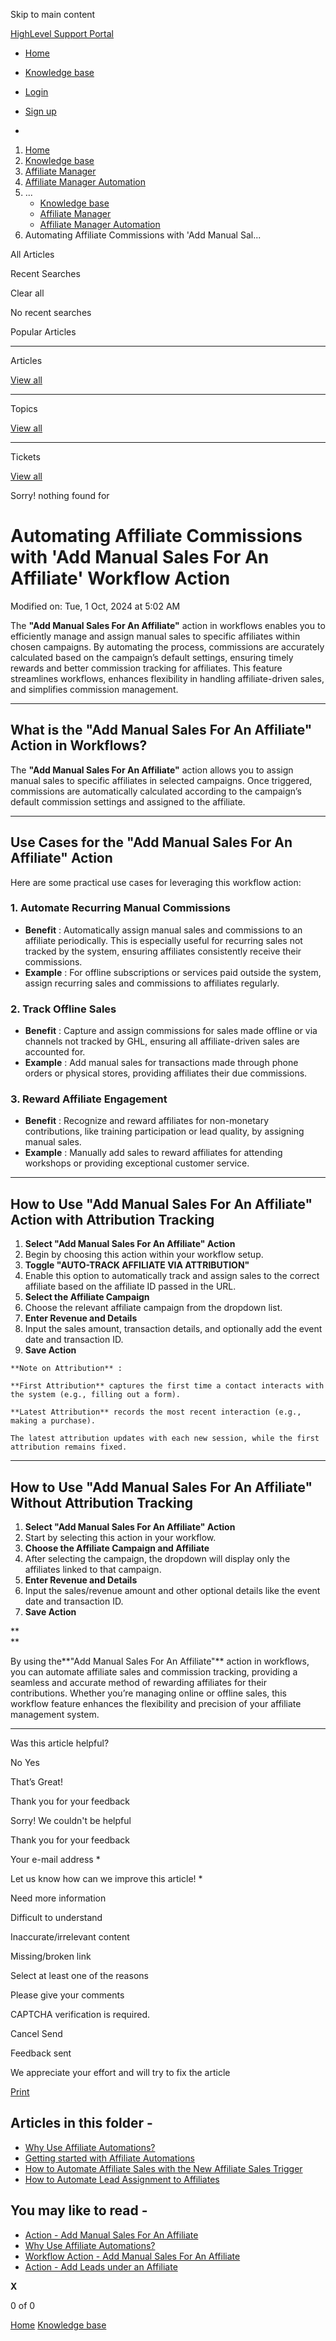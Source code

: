 Skip to main content

[ HighLevel Support Portal ](https://help.gohighlevel.com)

  * [ Home ](/support/home)
  * [ Knowledge base ](/support/solutions)

  * [Login](/support/login)
  * [Sign up](/support/signup)
  * 

  1. [Home](/support/home)
  2. [Knowledge base](/support/solutions)
  3. [Affiliate Manager](/support/solutions/48000455557)
  4. [Affiliate Manager Automation](/support/solutions/folders/48000690777)
  5. ... 
     * [Knowledge base](/support/solutions)
     * [Affiliate Manager](/support/solutions/48000455557)
     * [Affiliate Manager Automation](/support/solutions/folders/48000690777)
  6. Automating Affiliate Commissions with 'Add Manual Sal...

All  Articles 

Recent Searches

Clear all

No recent searches

Popular Articles

* * *

Articles

[View all](/support/search/solutions)

* * *

Topics

[View all](/support/search/topics)

* * *

Tickets

[View all](/support/search/tickets)

Sorry! nothing found for   

# Automating Affiliate Commissions with 'Add Manual Sales For An Affiliate' Workflow Action

Modified on: Tue, 1 Oct, 2024 at 5:02 AM

The **"Add Manual Sales For An Affiliate"** action in workflows enables you to efficiently manage and assign manual sales to specific affiliates within chosen campaigns. By automating the process, commissions are accurately calculated based on the campaign’s default settings, ensuring timely rewards and better commission tracking for affiliates. This feature streamlines workflows, enhances flexibility in handling affiliate-driven sales, and simplifies commission management.

* * *

## **What is the "Add Manual Sales For An Affiliate" Action in Workflows?**

The **"Add Manual Sales For An Affiliate"** action allows you to assign manual sales to specific affiliates in selected campaigns. Once triggered, commissions are automatically calculated according to the campaign’s default commission settings and assigned to the affiliate.

* * *

## **Use Cases for the "Add Manual Sales For An Affiliate" Action**

Here are some practical use cases for leveraging this workflow action:

### 1\. **Automate Recurring Manual Commissions**

  * **Benefit** : Automatically assign manual sales and commissions to an affiliate periodically. This is especially useful for recurring sales not tracked by the system, ensuring affiliates consistently receive their commissions.
  * **Example** : For offline subscriptions or services paid outside the system, assign recurring sales and commissions to affiliates regularly.

### 2\. **Track Offline Sales**

  * **Benefit** : Capture and assign commissions for sales made offline or via channels not tracked by GHL, ensuring all affiliate-driven sales are accounted for.
  * **Example** : Add manual sales for transactions made through phone orders or physical stores, providing affiliates their due commissions.

### 3\. **Reward Affiliate Engagement**

  * **Benefit** : Recognize and reward affiliates for non-monetary contributions, like training participation or lead quality, by assigning manual sales.
  * **Example** : Manually add sales to reward affiliates for attending workshops or providing exceptional customer service.

* * *

## **How to Use "Add Manual Sales For An Affiliate" Action with Attribution Tracking**

  1. **Select "Add Manual Sales For An Affiliate" Action**
  2. Begin by choosing this action within your workflow setup.
  3. **Toggle "AUTO-TRACK AFFILIATE VIA ATTRIBUTION"**
  4. Enable this option to automatically track and assign sales to the correct affiliate based on the affiliate ID passed in the URL.
  5. **Select the Affiliate Campaign**
  6. Choose the relevant affiliate campaign from the dropdown list.
  7. **Enter Revenue and Details**
  8. Input the sales amount, transaction details, and optionally add the event date and transaction ID.
  9. **Save Action**

    **Note on Attribution** :
    
    **First Attribution** captures the first time a contact interacts with the system (e.g., filling out a form).
    
    **Latest Attribution** records the most recent interaction (e.g., making a purchase).
    
    The latest attribution updates with each new session, while the first attribution remains fixed.

* * *

## **How to Use "Add Manual Sales For An Affiliate" Without Attribution Tracking**

  1. **Select "Add Manual Sales For An Affiliate" Action**
  2. Start by selecting this action in your workflow.
  3. **Choose the Affiliate Campaign and Affiliate**
  4. After selecting the campaign, the dropdown will display only the affiliates linked to that campaign.
  5. **Enter Revenue and Details**
  6. Input the sales/revenue amount and other optional details like the event date and transaction ID.
  7. **Save Action**

**  
**

By using the**"Add Manual Sales For An Affiliate"** action in workflows, you can automate affiliate sales and commission tracking, providing a seamless and accurate method of rewarding affiliates for their contributions. Whether you’re managing online or offline sales, this workflow feature enhances the flexibility and precision of your affiliate management system.

* * *

Was this article helpful?

No  Yes 

That’s Great!

Thank you for your feedback

Sorry! We couldn't be helpful

Thank you for your feedback

Your e-mail address *

Let us know how can we improve this article! *

Need more information 

Difficult to understand 

Inaccurate/irrelevant content 

Missing/broken link 

Select at least one of the reasons 

Please give your comments 

CAPTCHA verification is required. 

Cancel  Send 

Feedback sent

We appreciate your effort and will try to fix the article

[Print](javascript:print\(\))

## Articles in this folder -

  * [Why Use Affiliate Automations?](/support/solutions/articles/155000003662-why-use-affiliate-automations-)
  * [Getting started with Affiliate Automations](/support/solutions/articles/155000003663-getting-started-with-affiliate-automations)
  * [How to Automate Affiliate Sales with the New Affiliate Sales Trigger](/support/solutions/articles/155000003664-how-to-automate-affiliate-sales-with-the-new-affiliate-sales-trigger)
  * [How to Automate Lead Assignment to Affiliates](/support/solutions/articles/155000003665-how-to-automate-lead-assignment-to-affiliates)

## You may like to read -

  * [Action - Add Manual Sales For An Affiliate](/support/solutions/articles/155000002692-action-add-manual-sales-for-an-affiliate)
  * [Why Use Affiliate Automations?](/support/solutions/articles/155000003662-why-use-affiliate-automations-)
  * [Workflow Action - Add Manual Sales For An Affiliate](/support/solutions/articles/155000003459-workflow-action-add-manual-sales-for-an-affiliate)
  * [Action - Add Leads under an Affiliate](/support/solutions/articles/155000002691-action-add-leads-under-an-affiliate)

**X**

0 of 0 []()

[Home](/support/home) [Knowledge base](/support/solutions)
